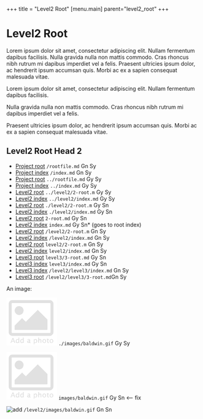+++
title = "Level2 Root"
[menu.main]
parent="level2_root"
+++

# Level2 Root

Lorem ipsum dolor sit amet, consectetur adipiscing elit. Nullam fermentum dapibus facilisis. Nulla gravida nulla non mattis commodo. Cras rhoncus nibh rutrum mi dapibus imperdiet vel a felis. Praesent ultricies ipsum dolor, ac hendrerit ipsum accumsan quis. Morbi ac ex a sapien consequat malesuada vitae.

Lorem ipsum dolor sit amet, consectetur adipiscing elit. Nullam fermentum dapibus facilisis. 

Nulla gravida nulla non mattis commodo. Cras rhoncus nibh rutrum mi dapibus imperdiet vel a felis. 

Praesent ultricies ipsum dolor, ac hendrerit ipsum accumsan quis. Morbi ac ex a sapien consequat malesuada vitae.


## Level2 Root Head 2

* [Project root](/rootfile.md) `/rootfile.md` Gn Sy
* [Project index](/index.md) `/index.md` Gn Sy
* [Project root](../rootfile.md) `../rootfile.md` Gy Sy
* [Project index](../index.md) `../index.md`  Gy Sy
* [Level2 root](../level2/2-root.md) `../level2/2-root.m`  Gy Sy
* [Level2 index](../level2/index.md) `../level2/index.md`  Gy Sy
* [Level2 root](./level2/2-root.md) `./level2/2-root.m`  Gy Sn
* [Level2 index](./level2/index.md) `./level2/index.md`  Gy Sn
* [Level2 root](2-root.md) `2-root.md`  Gy Sn
* [Level2 index](index.md) `index.md`  Gy Sn* (goes to root index)
* [Level2 root](/level2/2-root.md) `/level2/2-root.m` Gn  Sy
* [Level2 index](/level2/index.md) `/level2/index.md`  Gn  Sy
* [Level2 root](level2/2-root.md) `level2/2-root.m`  Gn  Sy
* [Level2 index](level2/index.md) `level2/index.md`  Gn  Sy
* [Level3 root](level3/3-root.md) `level3/3-root.md` Gy Sn
* [Level3 index](level3/index.md) `level3/index.md` Gy Sn
* [Level3 index](/level2/level3/index.md) `/level2/level3/index.md` Gn  Sy
* [Level3 root](/level2/level3/3-root.md) `/level2/level3/3-root.md`Gn  Sy

An image:

![add](./images/baldwin.gif) `./images/baldwin.gif` Gy Sy

![add](images/baldwin.gif) `images/baldwin.gif` Gy Sn  <-- fix

![add](/level2/images/baldwin.gif) `/level2/images/baldwin.gif` Gn Sn